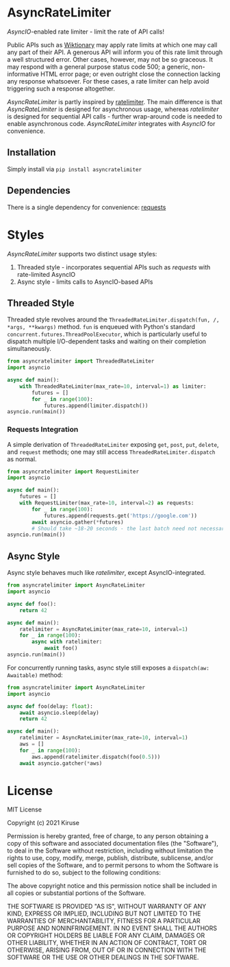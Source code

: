 # AsyncRateLimiter
*AsyncIO*-enabled rate limiter - limit the rate of API calls!

Public APIs such as [Wiktionary](https://wiktionary.org) may apply rate limits at which one may call any part of their API. A generous API will inform you of this rate limit through a well structured error. Other cases, however, may not be so graceous. It may respond with a general purpose status code 500; a generic, non-informative HTML error page; or even outright close the connection lacking any response whatsoever. For these cases, a rate limiter can help avoid triggering such a response altogether.

*AsyncRateLimiter* is partly inspired by [ratelimiter](https://github.com/RazerM/ratelimiter). The main difference is that *AsyncRateLimiter* is designed for asynchronous usage, whereas *ratelimiter* is designed for sequential API calls - further wrap-around code is needed to enable asynchronous code. *AsyncRateLimiter* integrates with *AsyncIO* for convenience.

## Installation
Simply install via `pip install asyncratelimiter`

## Dependencies
There is a single dependency for convenience: [requests](https://github.com/psf/requests)

# Styles
*AsyncRateLimiter* supports two distinct usage styles:

1. Threaded style - incorporates sequential APIs such as *requests* with rate-limited AsyncIO
2. Async style - limits calls to AsyncIO-based APIs

## Threaded Style
Threaded style revolves around the `ThreadedRateLimiter.dispatch(fun, /, *args, **kwargs)` method. `fun` is enqueued with Python's standard `concurrent.futures.ThreadPoolExecutor`, which is particularly useful to dispatch multiple I/O-dependent tasks and waiting on their completion simultaneously.

```python
from asyncratelimiter import ThreadedRateLimiter
import asyncio

async def main():
    with ThreadedRateLimiter(max_rate=10, interval=1) as limiter:
        futures = []
        for _ in range(100):
            futures.append(limiter.dispatch())
asyncio.run(main())
```

### Requests Integration
A simple derivation of `ThreadedRateLimiter` exposing `get`, `post`, `put`, `delete`, and `request` methods; one may still access `ThreadedRateLimiter.dispatch` as normal.

```python
from asyncratelimiter import RequestLimiter
import asyncio

async def main():
    futures = []
    with RequestLimiter(max_rate=10, interval=2) as requests:
        for _ in range(100):
            futures.append(requests.get('https://google.com'))
        await asyncio.gather(*futures)
        # Should take ~18-20 seconds - the last batch need not necessarily take the full 2s interval
asyncio.run(main())
```

## Async Style
Async style behaves much like *ratelimiter*, except AsyncIO-integrated.

```python
from asyncratelimiter import AsyncRateLimiter
import asyncio

async def foo():
    return 42

async def main():
    ratelimiter = AsyncRateLimiter(max_rate=10, interval=1)
    for _ in range(100):
        async with ratelimiter:
            await foo()
asyncio.run(main())
```

For concurrently running tasks, async style still exposes a `dispatch(aw: Awaitable)` method:

```python
from asyncratelimiter import AsyncRateLimiter
import asyncio

async def foo(delay: float):
    await asyncio.sleep(delay)
    return 42

async def main():
    ratelimiter = AsyncRateLimiter(max_rate=10, interval=1)
    aws = []
    for _ in range(100):
        aws.append(ratelimiter.dispatch(foo(0.5)))
    await asyncio.gatcher(*aws)
```

# License
MIT License

Copyright (c) 2021 Kiruse

Permission is hereby granted, free of charge, to any person obtaining a copy
of this software and associated documentation files (the "Software"), to deal
in the Software without restriction, including without limitation the rights
to use, copy, modify, merge, publish, distribute, sublicense, and/or sell
copies of the Software, and to permit persons to whom the Software is
furnished to do so, subject to the following conditions:

The above copyright notice and this permission notice shall be included in all
copies or substantial portions of the Software.

THE SOFTWARE IS PROVIDED "AS IS", WITHOUT WARRANTY OF ANY KIND, EXPRESS OR
IMPLIED, INCLUDING BUT NOT LIMITED TO THE WARRANTIES OF MERCHANTABILITY,
FITNESS FOR A PARTICULAR PURPOSE AND NONINFRINGEMENT. IN NO EVENT SHALL THE
AUTHORS OR COPYRIGHT HOLDERS BE LIABLE FOR ANY CLAIM, DAMAGES OR OTHER
LIABILITY, WHETHER IN AN ACTION OF CONTRACT, TORT OR OTHERWISE, ARISING FROM,
OUT OF OR IN CONNECTION WITH THE SOFTWARE OR THE USE OR OTHER DEALINGS IN THE
SOFTWARE.

